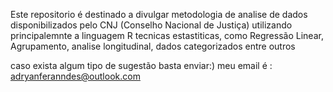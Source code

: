 Este repositorio é destinado a divulgar metodologia de analise de dados disponibilizados pelo CNJ (Conselho Nacional de Justiça) utilizando principalemnte a linguagem R tecnicas estastiticas, como Regressão Linear, Agrupamento, analise longitudinal, dados categorizados entre outros

caso exista algum tipo de sugestão basta enviar:)
meu email é : adryanferanndes@outlook.com

